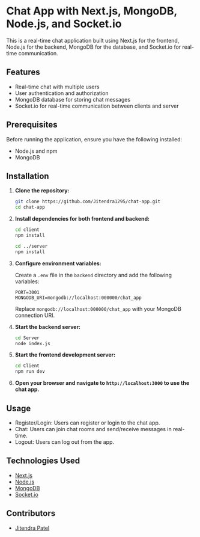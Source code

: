 # Chat App with Next.js, MongoDB, Node.js, and Socket.io

This is a real-time chat application built using Next.js for the frontend, Node.js for the backend, MongoDB for the database, and Socket.io for real-time communication.

## Features

- Real-time chat with multiple users
- User authentication and authorization
- MongoDB database for storing chat messages
- Socket.io for real-time communication between clients and server

## Prerequisites

Before running the application, ensure you have the following installed:

- Node.js and npm
- MongoDB

## Installation

1. **Clone the repository:**

    ```bash
   git clone https://github.com/Jitendra1295/chat-app.git
    cd chat-app
    ```

2. **Install dependencies for both frontend and backend:**

    ```bash
    cd client
    npm install

    cd ../server
    npm install
    ```

3. **Configure environment variables:**

    Create a `.env` file in the `backend` directory and add the following variables:

    ```
    PORT=3001
    MONGODB_URI=mongodb://localhost:000000/chat_app
    ```

    Replace `mongodb://localhost:000000/chat_app` with your MongoDB connection URI.

4. **Start the backend server:**

    ```bash
    cd Server
    node index.js
    ```

5. **Start the frontend development server:**

    ```bash
    cd Client
    npm run dev
    ```

6. **Open your browser and navigate to `http://localhost:3000` to use the chat app.**

## Usage

- Register/Login: Users can register or login to the chat app.
- Chat: Users can join chat rooms and send/receive messages in real-time.
- Logout: Users can log out from the app.

## Technologies Used

- [Next.js](https://nextjs.org/)
- [Node.js](https://nodejs.org/)
- [MongoDB](https://www.mongodb.com/)
- [Socket.io](https://socket.io/)

## Contributors

- [Jitendra Patel]([https://github.com/Jitendra1295])


